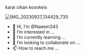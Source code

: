 karai cikan koookeis

![IMG_20230927_134429_730](https://github.com/Naeem343/Naeem343/assets/146210419/c507fb87-0910-4fab-a07b-33873daf613e)
- 👋 Hi, I’m @Naeem343
- 👀 I’m interested in ...
- 🌱 I’m currently learning ...
- 💞️ I’m looking to collaborate on ...
- 📫 How to reach me ...

<!---
Naeem343/Naeem343 is a ✨ special ✨ repository because its `README.md` (this file) appears on your GitHub profile.
You can click the Preview link to take a look at your changes.
--->
